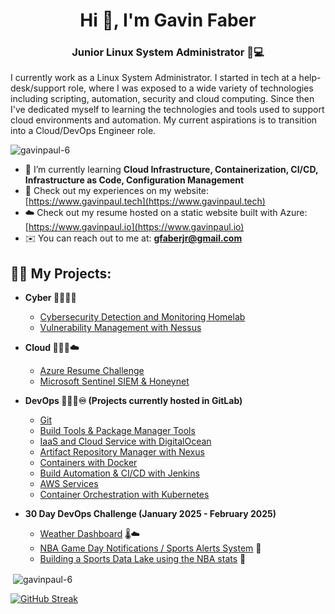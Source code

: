 <h1 align="center">Hi 👋, I'm Gavin Faber</h1>
<h3 align="center"> Junior Linux System Administrator 🐧💻</h3>

<p>I currently work as a Linux System Administrator. I started in tech at a help-desk/support role, where I was exposed to a wide variety of technologies including scripting, automation, security and cloud computing. Since then I've dedicated myself to learning the technologies and tools used to support cloud environments and automation. My current aspirations is to transition into a Cloud/DevOps Engineer role.


<p align="left"> <img src="https://komarev.com/ghpvc/?username=gavinpaul-6&label=Profile%20views&color=0e75b6&style=flat" alt="gavinpaul-6" /> </p>

- 🧠 I’m currently learning **Cloud Infrastructure, Containerization, CI/CD, Infrastructure as Code, Configuration Management**
- 📝 Check out my experiences on my website: [https://www.gavinpaul.tech](https://www.gavinpaul.tech)
- ☁️ Check out my resume hosted on a static website built with Azure: [https://www.gavinpaul.io](https://www.gavinpaul.io)
- ✉️ You can reach out to me at: **gfaberjr@gmail.com**

<h2>👨‍💻 My Projects:</h2>

- <b>Cyber 👨🏽‍💻🔎</b>
  - [Cybersecurity Detection and Monitoring Homelab](https://github.com/gavinpaul-6/SOC-Lab)
  - [Vulnerability Management with Nessus](https://github.com/gavinpaul-6/Vulnerability-Management-using-Nessus)  

- <b>Cloud 👨🏽‍💻☁️</b>
  - [Azure Resume Challenge](https://github.com/gavinpaul-6/azure-resume)
  - [Microsoft Sentinel SIEM & Honeynet](https://github.com/gavinpaul-6/microsoft-sentinel-siem)

- <b>DevOps 👨🏽‍💻♾️ (Projects currently hosted in GitLab)</b>
  - [Git](https://gitlab.com/gavin-devop-projects/03-git)
  - [Build Tools & Package Manager Tools](https://gitlab.com/gavin-devop-projects/04-build-tools)
  - [IaaS and Cloud Service with DigitalOcean](https://gitlab.com/gavin-devop-projects/04-build-tools)
  - [Artifact Repository Manager with Nexus](https://gitlab.com/gavin-devop-projects/06-nexus)
  - [Containers with Docker](https://gitlab.com/gavin-devop-projects/07-docker)
  - [Build Automation & CI/CD with Jenkins](https://gitlab.com/gavin-devop-projects/08-jenkins)
  - [AWS Services](https://gitlab.com/gavin-devop-projects/09-aws)
  - [Container Orchestration with Kubernetes](https://gitlab.com/gavin-devop-projects/10-kubernetes)
  
- <b>30 Day DevOps Challenge (January 2025 - February 2025)</b>
  - [Weather Dashboard](https://github.com/gavinpaul-6/Weather-Dashboard) 🌡️☁️
  - [NBA Game Day Notifications / Sports Alerts System](https://github.com/gavinpaul-6/NBA-Game-Day-Notifications-Sports-Alerts-System) 🏀
  - [Building a Sports Data Lake using the NBA stats](https://github.com/gavinpaul-6/NBA-DataLake) 🧐


[youtube]: https://www.youtube.com/c/gavinpaultech
[linkedin]: https://linkedin.com/in/gavin-faber




<p>&nbsp;<img align="center" src="https://github-readme-stats.vercel.app/api?username=gavinpaul-6&show_icons=true&locale=en" alt="gavinpaul-6" /></p>

[![GitHub Streak](https://streak-stats.demolab.com?user=gavinpaul-6&theme=dark)](https://git.io/streak-stats)